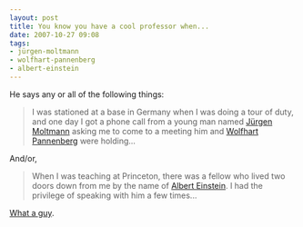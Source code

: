 ```yaml
---
layout: post
title: You know you have a cool professor when...
date: 2007-10-27 09:08
tags:
- jürgen-moltmann
- wolfhart-pannenberg
- albert-einstein
---
```

<p>He says any or all of the following things:</p>
<blockquote>I was stationed at a base in Germany when I was doing a tour of duty, and one day I got a phone call from a young man named <a href="http://en.wikipedia.org/wiki/Jurgen_Moltmann">J&uuml;rgen Moltmann</a> asking me to come to a meeting him and <a href="http://en.wikipedia.org/wiki/Wolfhart_Pannenberg">Wolfhart Pannenberg</a> were holding...</blockquote>
<p>And/or,</p>
<blockquote>When I was teaching at Princeton, there was a fellow who lived two doors down from me by the name of <a href="http://en.wikipedia.org/wiki/Albert_Einstein">Albert Einstein</a>.  I had the privilege of speaking with him a few times...</span></blockquote>

<a href="http://www.rts.edu/faculty/StaffDetails.aspx?id=24">What a guy</a>.

